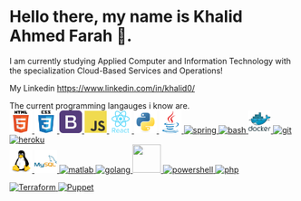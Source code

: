 <h1>Hello there, my name is Khalid Ahmed Farah 👋.</h1>

I am currently studying Applied Computer and Information Technology with the specialization Cloud-Based Services and Operations!


My Linkedin
https://www.linkedin.com/in/khalid0/

The current programming langauges i know are.
<br>
<a href="https://www.w3.org/html/" rel="nofollow"> <img src="https://raw.githubusercontent.com/devicons/devicon/master/icons/html5/html5-original-wordmark.svg" alt="html5" width="40" height="40" style="max-width: 100%;"> </a>
<a href="https://www.w3.org/css/" rel="nofollow"> <img src="https://raw.githubusercontent.com/github/explore/80688e429a7d4ef2fca1e82350fe8e3517d3494d/topics/css/css.png" alt="css" width="40" height="40" style="max-width: 100%;"> </a>
<a href="https://getbootstrap.com/" rel="nofollow"> <img src="https://raw.githubusercontent.com/github/explore/80688e429a7d4ef2fca1e82350fe8e3517d3494d/topics/bootstrap/bootstrap.png" alt="bootstrap" width="40" height="40" style="max-width: 100%;"> </a>
<a href="https://developer.mozilla.org/en-US/docs/Web/JavaScript" rel="nofollow"> <img src="https://raw.githubusercontent.com/devicons/devicon/master/icons/javascript/javascript-original.svg" alt="javascript" width="40" height="40" style="max-width: 100%;"> </a> 
<a href="https://reactjs.org/" rel="nofollow"> <img src="https://raw.githubusercontent.com/devicons/devicon/master/icons/react/react-original-wordmark.svg" alt="react" width="40" height="40" style="max-width: 100%;"> </a> 
<a href="https://www.python.org" rel="nofollow"> <img src="https://raw.githubusercontent.com/devicons/devicon/master/icons/python/python-original.svg" alt="python" width="40" height="40" style="max-width: 100%;"> </a> 
<a href="https://www.java.com" rel="nofollow"> <img src="https://raw.githubusercontent.com/devicons/devicon/master/icons/java/java-original.svg" alt="java" width="40" height="40" style="max-width: 100%;"> </a> 
<a href="https://spring.io/" rel="nofollow"> <img src="https://spring.io/img/spring-2.svg" alt="spring" width="100" height="40" data-canonical-src="https://spring.io/img/spring-2.svg" style="max-width: 100%;"> </a> 
<a href="https://www.gnu.org/software/bash/" rel="nofollow"> <img src="https://bashlogo.com/img/symbol/svg/monochrome_dark.svg" alt="bash" width="80" height="40" data-canonical-src="https://bashlogo.com/img/symbol/svg/monochrome_dark.svg" style="max-width: 100%;"> </a> <a href="https://www.docker.com/" rel="nofollow"> <img src="https://raw.githubusercontent.com/devicons/devicon/master/icons/docker/docker-original-wordmark.svg" alt="docker" width="40" height="40" style="max-width: 100%;"> </a> 
<a href="https://git-scm.com/" rel="nofollow"> <img src="https://git-scm.com/images/logo@2x.png" alt="git" width="80" height="40" data-canonical-src="https://git-scm.com/images/logo@2x.png" style="max-width: 100%;"> </a> 
<a href="https://heroku.com" rel="nofollow"> <img src="https://upload.wikimedia.org/wikipedia/commons/e/ec/Heroku_logo.svg" alt="heroku" width="100" height="40" data-canonical-src="https://upload.wikimedia.org/wikipedia/commons/e/ec/Heroku_logo.svg" style="max-width: 100%;"> </a>   
<a href="https://www.linux.org/" rel="nofollow"> <img src="https://raw.githubusercontent.com/devicons/devicon/master/icons/linux/linux-original.svg" alt="linux" width="40" height="40" style="max-width: 100%;"> </a> <a href="https://www.mysql.com/" rel="nofollow"> <img src="https://raw.githubusercontent.com/devicons/devicon/master/icons/mysql/mysql-original-wordmark.svg" alt="mysql" width="40" height="40" style="max-width: 100%;"> </a>
<a href="https://se.mathworks.com/products/matlab.html" rel="nofollow"> <img src="https://www.mathworks.com/etc.clientlibs/mathworks/clientlibs/customer-ui/templates/common/resources/images/pic-header-mathworks-logo.20231226191356389.svg" alt="matlab" width="100" height="40" data-canonical-src="https://www.mathworks.com/etc.clientlibs/mathworks/clientlibs/customer-ui/templates/common/resources/images/pic-header-mathworks-logo.20231226191356389.svg" style="max-width: 100%;"> </a>
<a href="https://go.dev/" rel="nofollow"> <img src="https://go.dev/images/go-logo-white.svg" alt="golang" width="40" height="40" data-canonical-src="https://upload.wikimedia.org/wikipedia/commons/2/21/Matlab_Logo.png" style="max-width: 100%;"> </a>
<a href="https://jquery.com/" rel="nofollow"> <img src="https://cdn.iconscout.com/icon/free/png-256/jquery-10-1175155.png" width="50" height="50" style="max-width: 100%;"> </a>
<a href="https://docs.microsoft.com/en-us/powershell/" rel="nofollow"> <img src="https://encrypted-tbn0.gstatic.com/images?q=tbn:ANd9GcRjeNU12QGyBcSaivQfTaLLyftCz_UBSDbhGQ&usqp=CAU" alt="powershell" width="40" height="40" data-canonical-src="https://www.google.com/imgres?imgurl=https%3A%2F%2Fsoftwaresushi.files.wordpress.com%2F2016%2F07%2Fpowershell_5-0_icon.png&imgrefurl=https%3A%2F%2Fsoftwaresushi.net%2F2016%2F07%2F27%2Frunning-an-exe-from-a-path-with-a-wildcard-in-powershell%2F&tbnid=1uEW7sZkQ_VEnM&vet=12ahUKEwikrafQzJj3AhXCl4sKHe9ZDikQMygjegUIARD6AQ..i&docid=VnuduvHeBBc_CM&w=256&h=256&q=powershell&ved=2ahUKEwikrafQzJj3AhXCl4sKHe9ZDikQMygjegUIARD6AQ" style="max-width: 100%;"> </a>
<a href="https://www.php.net/" rel="nofollow"> <img src="https://user-images.githubusercontent.com/56063705/171382073-f5132c6a-472c-4ef6-a265-8750a8e9ca8e.png" alt="php" width="40" height="40" data-canonical-src="https://www.google.com/imgres?imgurl=https%3A%2F%2Fsoftwaresushi.files.wordpress.com%2F2016%2F07%2Fpowershell_5-0_icon.png&imgrefurl=https%3A%2F%2Fsoftwaresushi.net%2F2016%2F07%2F27%2Frunning-an-exe-from-a-path-with-a-wildcard-in-powershell%2F&tbnid=1uEW7sZkQ_VEnM&vet=12ahUKEwikrafQzJj3AhXCl4sKHe9ZDikQMygjegUIARD6AQ..i&docid=VnuduvHeBBc_CM&w=256&h=256&q=powershell&ved=2ahUKEwikrafQzJj3AhXCl4sKHe9ZDikQMygjegUIARD6AQ" style="max-width: 100%;"> </a>

<a href="https://www.terraform.io/" rel="nofollow"> <img src="https://www.terraform.io/_next/static/media/attributed_color.7832493a.svg" alt="Terraform" width="150" height="80" data-canonical-src="https://www.terraform.io/_next/static/media/attributed_color.7832493a.svg" style="max-width: 100%;"> </a>
<a style="background-color:white" href="https://www.puppet.com/" rel="nofollow"> <img src="https://www.puppet.com/sites/default/themes/custom/puppet/logo.svg" alt="Puppet" width="150" height="80" data-canonical-src="https://www.puppet.com/sites/default/themes/custom/puppet/logo.svg" style="max-width: 100%;"> </a>

<!--
**KhalidAFarah/KhalidAFarah** is a ✨ _special_ ✨ repository because its `README.md` (this file) appears on your GitHub profile.

Here are some ideas to get you started:

- 🔭 I’m currently working on ...
- 🌱 I’m currently learning ...
- 👯 I’m looking to collaborate on ...
- 🤔 I’m looking for help with ...
- 💬 Ask me about ...
- 📫 How to reach me: ...
- 😄 Pronouns: ...
- ⚡ Fun fact: ...
-->
